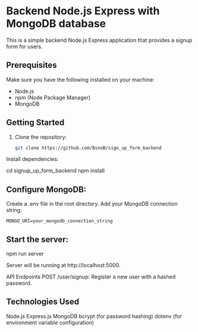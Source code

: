 # Backend Node.js Express with MongoDB database

This is a simple backend Node.js Express application that provides a signup form for users. 

## Prerequisites

Make sure you have the following installed on your machine:

- Node.js
- npm (Node Package Manager)
- MongoDB

## Getting Started

1. Clone the repository:

   ```bash
   git clone https://github.com/BinoB/sign_up_form_backend
   
Install dependencies:

cd signup_up_form_backend
npm install


## Configure MongoDB:

  Create a .env file in the root directory.
  Add your MongoDB connection string:

    MONGO_URI=your_mongodb_connection_string
    
## Start the server:

  npm run server
  
Server will be running at http://localhost:5000.

API Endpoints
POST /user/signup: Register a new user with a hashed password.


## Technologies Used
Node.js
Express.js
MongoDB
bcrypt (for password hashing)
dotenv (for environment variable configuration)
